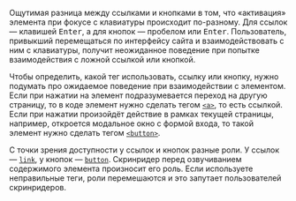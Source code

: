 Ощутимая разница между ссылками и кнопками в том, что «активация» элемента при фокусе с клавиатуры происходит по-разному. Для ссылок — клавишей <kbd>Enter</kbd>, а для кнопок — пробелом или <kbd>Enter</kbd>. Пользователь, привыкший перемещаться по интерфейсу сайта и взаимодействовать с ним с клавиатуры, получит неожиданное поведение при попытке взаимодействия с ложной ссылкой или кнопкой.

Чтобы определить, какой тег использовать, ссылку или кнопку, нужно подумать про ожидаемое поведение при взаимодействии с элементом. Если при нажатии на элемент подразумевается переход на другую страницу, то в коде элемент нужно сделать тегом [`<a>`](/html/a/), то есть ссылкой. Если при нажатии произойдёт действие в рамках текущей страницы, например, откроется модальное окно с формой входа, то такой элемент нужно сделать тегом [`<button>`](/html/button/).

С точки зрения доступности у ссылок и кнопок разные роли. У ссылок — [`link`](/a11y/role-link/), у кнопок — [`button`](/a11y/role-button/). Скринридер перед озвучиванием содержимого элемента произносит его роль. Если используете неправильные теги, роли перемешаются и это запутает пользователей скринридеров.
